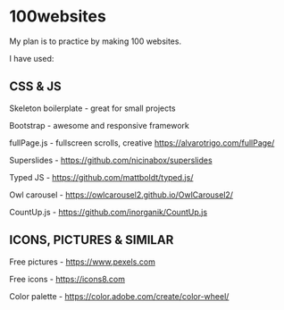 # 100websites 

My plan is to practice by making 100 websites.

I have used:

## CSS & JS

Skeleton boilerplate - great for small projects

Bootstrap - awesome and responsive framework

fullPage.js - fullscreen scrolls, creative https://alvarotrigo.com/fullPage/

Superslides - https://github.com/nicinabox/superslides

Typed JS - https://github.com/mattboldt/typed.js/

Owl carousel - https://owlcarousel2.github.io/OwlCarousel2/

CountUp.js - https://github.com/inorganik/CountUp.js

## ICONS, PICTURES & SIMILAR

Free pictures - https://www.pexels.com 

Free icons - https://icons8.com

Color palette - https://color.adobe.com/create/color-wheel/

